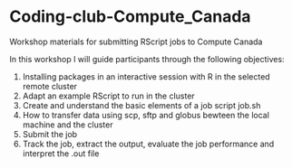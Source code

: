# Coding-club-Compute_Canada
Workshop materials for submitting RScript jobs to Compute Canada 

In this workshop I will guide participants through the following objectives:
1. Installing packages in an interactive session with R in the selected remote cluster
2. Adapt an example RScript to run in the cluster
3. Create and understand the basic elements of a job script job.sh
4. How to transfer data using scp, sftp and globus bewteen the local machine and the cluster
5. Submit the job
6. Track the job, extract the output, evaluate the job performance and interpret the .out file
